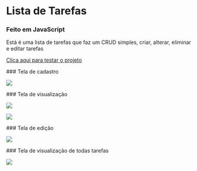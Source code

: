 # Lista de Tarefas
### Feito em JavaScript
<p>Está é uma lista de tarefas que faz um CRUD simples, criar, alterar, eliminar e editar tarefas</p>
<a href="https://freddydanilo.github.io/lista-de-tarefas/">Clica aqui para testar o projeto</a>
<p><p/>
### Tela de cadastro
<p><p/>
<img src="https://user-images.githubusercontent.com/71949651/202371155-0d0620c5-e984-4ec5-9536-791610e59741.png"/>
<p><p/>
### Tela de visualização
<p><p/>
<img src="https://user-images.githubusercontent.com/71949651/202371161-6fe7040d-1610-4f28-b05d-deeb0a761572.png"/>
<p><p/>
<img src="https://user-images.githubusercontent.com/71949651/202371163-7e5315bf-c01b-4579-8263-691aaf504fed.png"/>
<p><p/>
### Tela de edição
<p><p/>
<img src="https://user-images.githubusercontent.com/71949651/202371166-ec23e0a5-ecbc-413e-8970-3329d93eb4a9.png"/>
<p><p/>
### Tela de visualização de todas tarefas
<p><p/>
<img src="https://user-images.githubusercontent.com/71949651/202371168-09fec997-1fa5-4534-a293-161d1748dfc4.png"/>

